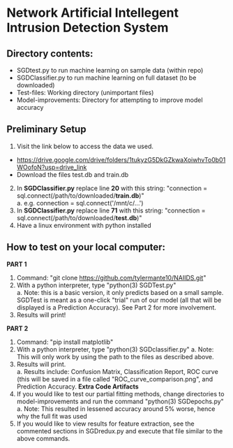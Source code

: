 # Network Artificial Intellegent Intrusion Detection System
## Directory contents:
* SGDtest.py to run machine learning on sample data (within repo)
* SGDClassifier.py to run machine learning on full dataset (to be downloaded)
* Test-files: Working directory (unimportant files)
* Model-improvements: Directory for attempting to improve model accuracy
## Preliminary Setup
1. Visit the link below to access the data we used.
* https://drive.google.com/drive/folders/1tukyzG5DkGZkwaXoiwhvTo0b01WOofoN?usp=drive_link
* Download the files test.db and train.db 
2. In **SGDClassifier.py** replace line **20** with this string: "connection = sql.connect(/path/to/downloaded/**train.db**)" <br>
   a. e.g. connection = sql.connect('/mnt/c/...')
3. In **SGDClassifier.py** replace line **71** with this string: "connection = sql.connect(/path/to/downloaded/**test.db**)"
4. Have a linux environment with python installed

## How to test on your local computer:

**PART 1**
1. Command: "git clone https://github.com/tylermante10/NAIIDS.git"
2. With a python interpreter, type "python(3) SGDTest.py" <br>
    a. Note: this is a basic version, it only predicts based on a small sample. SGDTest is meant as a one-click "trial" run of our model (all that will be displayed is a Prediction Accuracy). See Part 2 for more involvement.
4. Results will print!

**PART 2**
1. Command: "pip install matplotlib" <br>
2. With a python interpreter, type "python(3) SGDclassifier.py"
    a. Note: This will only work by using the path to the files as described above. <br>
3. Results will print. <br>
    a. Results include: Confusion Matrix, Classification Report, ROC curve (this will be saved in a file called "ROC_curve_comparison.png", and Prediction Accuracy.
**Extra Code Artifacts**
1. If you would like to test our partial fitting methods, change directories to model-improvements and run the command "python(3) SGDepochs.py" <br>
a. Note: This resulted in lessened accuracy around 5% worse, hence why the full fit was used
2. If you would like to view results for feature extraction, see the commented sections in SGDredux.py and execute that file similar to the above commands.


